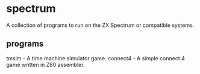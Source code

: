 # spectrum

A collection of programs to run on the ZX Spectrum or compatible systems.

## programs

tmsim - A time machine simulator game.
connect4 - A simple connect 4 game written in Z80 assembler.
